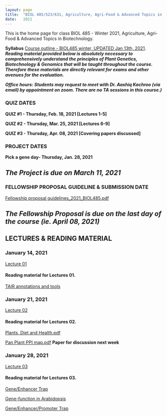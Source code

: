 ```yaml
---
layout: page
title:  "BIOL 485/523/631, Agriculture, Agri-Food & Advanced Topics in Biotechnology, Winter 2021"
date:   2021
---
```

This is the home page for class BIOL 485 - Winter 2021, Agriculture, Agri-Food & Advanced Topics in Biotechnology.

**Syllabus**
[Course outline - BIOL485 winter, UPDATED Jan 13th, 2021](https://github.com/kachroolab/kachroolab/files/5809437/BIOL485-523.course.outline_Winter2021.pdf). 
**_Reading material provided below is absolutely necessary to comprehensively understand the principles of Plant Genetics, Biotechnology & Genomics that will be taught throughout the course. Therefore these materials are directly relevant for exams and other avenues for the evaluation._** 

**_Office hours: Students may request to meet with Dr. Aashiq Kachroo (via email) by appointment on zoom. There are no TA sessions in this course.)_**

### **QUIZ DATES**

**QUIZ #1 - Thursday, Feb. 18, 2021 [Lectures 1-5]** 

**QUIZ #2 - Thursday, Mar. 25, 2021 [Lectures 6-9]** 

**QUIZ #3 - Thursday, Apr. 08, 2021 [Covering papers discussed]** 

### **PROJECT DATES**

**Pick a gene day- Thursday, Jan. 28, 2021** 

## **_The Project is due on March 11, 2021_**

### **FELLOWSHIP PROPOSAL GUIDELINE & SUBMISSION DATE**

[Fellowship proposal guidelines_2021_BIOL485.pdf](https://github.com/kachroolab/kachroolab/files/5809462/Fellowship.proposal.guidelines.pdf)

## **_The Fellowship Proposal is due on the last day of the course (ie. April 08, 2021)_**

## **LECTURES & READING MATERIAL**

### **January 14, 2021**

[Lecture 01](https://github.com/kachroolab/kachroolab/files/5850220/Week1_01142021_Lecture01_reducedfilesize.pdf) 

#### Reading material for Lectures 01.

[TAIR annotations and tools](https://github.com/kachroolab/kachroolab/files/4072467/TAIR.pdf)

### **January 21, 2021**

[Lecture 02](https://github.com/kachroolab/kachroolab/files/5888545/Week2_01212021_Lecture02_reducedfilesize.pdf) 

#### Reading material for Lectures 02.

[Plants, Diet and Health.pdf](https://github.com/kachroolab/kachroolab/files/4104744/Plants.Diet.and.Health.pdf)

[Pan Plant PPI map.pdf](https://github.com/kachroolab/kachroolab/files/4104743/Pan.Plant.PPI.map.pdf) **Paper for discussion next week**

### **January 28, 2021**

[Lecture 03](https://github.com/kachroolab/kachroolab/files/5888546/Week3_01282021_Lecture03_reducedfilesize.pdf)

#### Reading material for Lectures 03.

[Gene/Enhancer Trap](https://haseloff.plantsci.cam.ac.uk/tools/gal4system/page138.html)

[Gene-function in Arabidopsis](https://github.com/kachroolab/kachroolab/files/4166942/Plant.gene-Function.approaches.pdf)

[Gene/Enhancer/Promoter Trap](https://www.ncbi.nlm.nih.gov/pmc/articles/PMC149045/)



